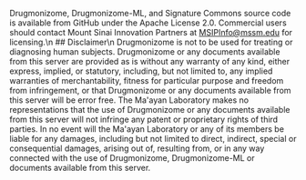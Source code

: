 Drugmonizome, Drugmonizome-ML, and Signature Commons source code is available from GitHub under the Apache License 2.0. Commercial users should contact Mount Sinai Innovation Partners at <MSIPInfo@mssm.edu> for licensing.\n ## Disclaimer\n Drugmonizome is not to be used for treating or diagnosing human subjects. Drugmonizome or any documents available from this server are provided as is without any warranty of any kind, either express, implied, or statutory, including, but not limited to, any implied warranties of merchantability, fitness for particular purpose and freedom from infringement, or that Drugmonizome or any documents available from this server will be error free. The Ma'ayan Laboratory makes no representations that the use of Drugmonizome or any documents available from this server will not infringe any patent or proprietary rights of third parties. In no event will the Ma'ayan Laboratory or any of its members be liable for any damages, including but not limited to direct, indirect, special or consequential damages, arising out of, resulting from, or in any way connected with the use of Drugmonizome, Drugmonizome-ML or documents available from this server.